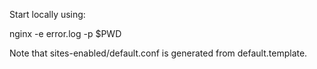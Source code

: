 Start locally using:

nginx -e error.log -p $PWD

Note that sites-enabled/default.conf is generated from default.template.
